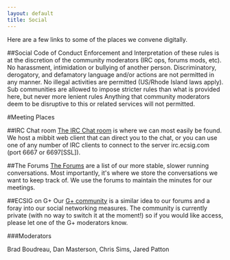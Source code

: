 ```yaml
---
layout: default
title: Social
---
```


Here are a few links to some of the places we convene digitally.

<!---
In-Person meeting times
Where?
When?
G+ Hangouts
Frequency?
Where announced?
--->

##Social Code of Conduct
Enforcement and Interpretation of these rules is at the discretion of the community moderators (IRC ops, forums mods, etc).
No harassment, intimidation or bullying of another person.
Discriminatory, derogatory, and defamatory language and/or actions are not permitted in any manner.
No illegal activities are permitted (US/Rhode Island laws apply).
Sub communities are allowed to impose stricter rules than what is provided here, but never more lenient rules
Anything that community moderators deem to be disruptive to this or related services will not permitted.



#Meeting Places

##IRC Chat room
[The IRC Chat room][chat] is where we can most easily be found.
We host a mibbit web client that can direct you to the chat,
or you can use one of any number of IRC clients to connect to the server irc.ecsig.com (port 6667 or 6697[SSL]).


##The Forums
[The Forums][forums] are a list of our more stable, slower running conversations.
Most importantly, it's where we store the conversations we want to keep track of.
We use the forums to maintain the minutes for our meetings.


##ECSIG on G+
Our [G+ community][g_plus] is a similar idea to our forums and a foray into our social networking measures.
The community is currently private (with no way to switch it at the moment!) so if you would like access, please let one of the G+ moderators know.

###Moderators

Brad Boudreau, Dan Masterson, Chris Sims, Jared Patton



[chat]: http://ecsig.com/chat
[g_plus]: https://plus.google.com/communities/114325960134913602780
[forums]: http://forums.ecsig.com

